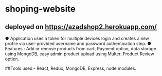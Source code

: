 # shoping-website

## deployed on https://azadshop2.herokuapp.com/


● Application uses a token for multiple devices login and
creates a new profile via user-provided username and
password authentication step.
● Features​ : Add or remove products from cart, Payment
option, data storage using MongoDB, easy admin
product upload using Multer, Product Review option.


##Tools used:-​ React, Redux, MongoDB, Express, node modules.
